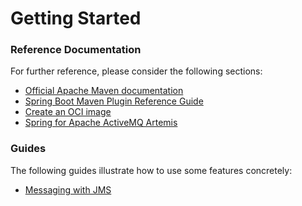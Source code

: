 # Getting Started

### Reference Documentation

For further reference, please consider the following sections:

-   [Official Apache Maven documentation](https://maven.apache.org/guides/index.html)
-   [Spring Boot Maven Plugin Reference Guide](https://docs.spring.io/spring-boot/docs/3.2.0/maven-plugin/reference/html/)
-   [Create an OCI image](https://docs.spring.io/spring-boot/docs/3.2.0/maven-plugin/reference/html/#build-image)
-   [Spring for Apache ActiveMQ Artemis](https://docs.spring.io/spring-boot/docs/3.2.0/reference/htmlsingle/index.html#messaging.jms.artemis)

### Guides

The following guides illustrate how to use some features concretely:

-   [Messaging with JMS](https://spring.io/guides/gs/messaging-jms/)
